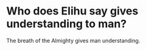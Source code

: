 # Who does Elihu say gives understanding to man?

The breath of the Almighty gives man understanding.
